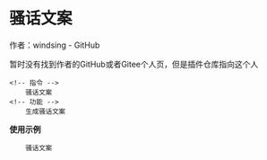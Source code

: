 # 骚话文案

作者：windsing - GitHub

暂时没有找到作者的GitHub或者Gitee个人页，但是插件仓库指向这个人

```
<!-- 指令 -->
    骚话文案
<!-- 功能 -->
    生成骚话文案
```

**使用示例**
```
    骚话文案
```